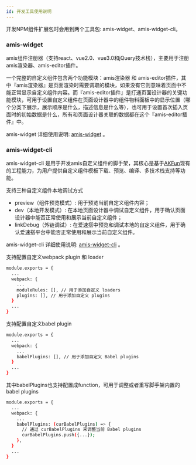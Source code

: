 ```yaml
---
id: 开发工具使用说明
---
```


开发NPM组件扩展包时会用到两个工具包: amis-widget、amis-widget-cli。

### amis-widget
amis组件注册器（支持react、vue2.0、vue3.0和jQuery技术栈），主要用于注册amis渲染器、amis-editor插件。

一个完整的自定义组件包含两个功能模块：amis渲染器 和 amis-editor插件，其中『amis渲染器』是页面渲染时需要调取的模块，如果没有它则意味着页面中不能正常显示自定义组件内容。而『amis-editor插件』是打通页面设计器的关键功能模块，可用于设置自定义组件在页面设计器中的组件物料面板中的显示位置（哪个分类下展示，展示顺序是什么，描述信息是什么等），也可用于设置首次插入页面时的初始数据是什么，所有和页面设计器关联的数据都在这个『amis-editor插件』中。

amis-widget 详细使用说明: [amis-widget](https://github.com/aisuda/amis-widget) 。

### amis-widget-cli
amis-widget-cli 是用于开发amis自定义组件的脚手架，其核心是基于[AKFun](https://github.com/wibetter/akfun)现有的工程能力，为用户提供自定义组件模板下载、预览、编译、多技术栈支持等功能。 

支持三种自定义组件本地调试方式
- preview（组件预览模式）: 用于预览当前自定义组件内容；
- dev（本地开发模式）: 在本地页面设计器中调试自定义组件，用于确认页面设计器中能否正常使用和展示当前自定义组件；
- linkDebug（外链调试）: 在爱速搭中预览和调试本地的自定义组件，用于确认爱速搭平台中能否正常使用和展示当前自定义组件。

amis-widget-cli 详细使用说明: [amis-widget-cli](https://github.com/aisuda/amis-widget-cli) 。

支持配置自定义webpack plugin 和 loader  
```bash
module.exports = {
  ...
  webpack: {
    ...
    moduleRules: [], // 用于添加自定义 loaders
    plugins: [], // 用于添加自定义 plugins
  }
  ...
}
```

支持配置自定义babel plugin  
```bash
module.exports = {
  ...
  webpack: {
    ...
    babelPlugins: [], // 用于添加自定义 Babel plugins
  }
  ...
}
```

其中babelPlugins也支持配置成function，可用于调整或者重写脚手架内置的 babel plugins  
```bash
module.exports = {
  ...
  webpack: {
    ...
    babelPlugins: (curBabelPlugins) => {
      // 通过 curBabelPlugins 来调整当前 Babel plugins
      curBabelPlugins.push({...});
    },
  }
  ...
}
```